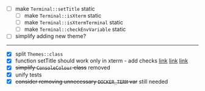  - [ ] make `Terminal::setTitle` static
    - [ ] make `Terminal::isXterm` static
    - [ ] make `Terminal::isXtermTerminal` static
    - [ ] make `Terminal::checkEnvVariable` static
 - [ ] simplify adding new theme?
 
 ---
 
 - [x] split `Themes::class`
 - [x] function setTitle should work only in xterm - add checks [link](https://askubuntu.com/questions/774532/how-to-change-terminal-title-in-ubuntu-16-04) [link](https://unix.stackexchange.com/questions/177572/how-to-rename-terminal-tab-title-in-gnome-terminal/186167#186167) [link](https://askubuntu.com/questions/22413/how-to-change-gnome-terminal-title) 
 - [x] ~~simplify `ConsoleColour` class~~ removed
 - [x] unify tests
 - [x] ~~consider removing unnecessary `DOCKER_TERM` var~~ still needed